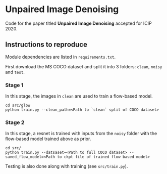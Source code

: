 # Unpaired Image Denoising

Code for the paper titled **Unpaired Image Denoising** accepted for ICIP 2020.
## Instructions to reproduce
Module dependencies are listed in `requirements.txt`.

First download the MS COCO dataset and split it into 3 folders: `clean`, `noisy` and `test`.
### Stage 1
In this stage, the images in `clean` are used to train a flow-based model.

    cd src/glow
    python train.py --clean_path=<Path to `clean` split of COCO dataset>

### Stage 2
In this stage, a resnet is trained with inputs from the `noisy` folder with the flow-based model trained above as prior.

    cd src/
    python train.py --datsaset=<Path to full COCO dataset> --saved_flow_model=<Path to ckpt file of trained flow based model>

Testing is also done along with training (see `src/train.py`). 